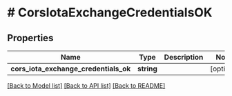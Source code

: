 # # CorsIotaExchangeCredentialsOK

## Properties

Name | Type | Description | Notes
------------ | ------------- | ------------- | -------------
**cors_iota_exchange_credentials_ok** | **string** |  | [optional]

[[Back to Model list]](../../README.md#models) [[Back to API list]](../../README.md#endpoints) [[Back to README]](../../README.md)
